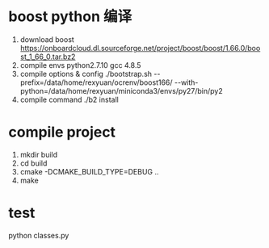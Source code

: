 
# boost python 编译
1. download boost
	https://onboardcloud.dl.sourceforge.net/project/boost/boost/1.66.0/boost_1_66_0.tar.bz2
2. compile envs
	python2.7.10 gcc 4.8.5
3. compile options & config
	./bootstrap.sh --prefix=/data/home/rexyuan/ocrenv/boost166/ --with-python=/data/home/rexyuan/miniconda3/envs/py27/bin/py2
4. compile command
	./b2 install

# compile project
1. mkdir build
2. cd build
3. cmake  -DCMAKE_BUILD_TYPE=DEBUG ..
4. make

# test
python classes.py

